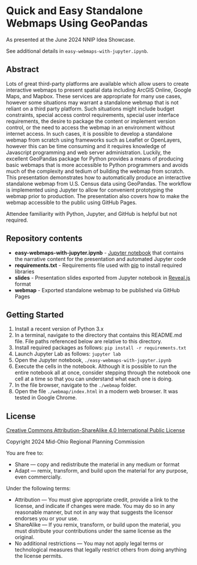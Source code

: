 # Quick and Easy Standalone Webmaps Using GeoPandas

As presented at the June 2024 NNIP Idea Showcase.

See additional details in `easy-webmaps-with-jupyter.ipynb`.

## Abstract

Lots of great third-party platforms are available which allow users to create interactive webmaps to present spatial data including ArcGIS Online, Google Maps, and Mapbox.  These services are appropriate for many use cases, however some situations may warrant a standalone webmap that is not reliant on a third party platform.  Such situations might include budget constraints, special access control requirements, special user interface requirements, the desire to package the content or implement version control, or the need to access the webmap in an environment without internet access.  In such cases, it is possible to develop a standalone webmap from scratch using frameworks such as Leaflet or OpenLayers, however this can be time consuming and it requires knowledge of Javascript programming and web server administration. Luckily, the excellent GeoPandas package for Python provides a means of producing basic webmaps that is more accessible to Python programmers and avoids much of the complexity and tedium of building the webmap from scratch. This presentation demonstrates how to automatically produce an interactive standalone webmap from U.S. Census data using GeoPandas. The workflow is implemented using Jupyter to allow for convenient  prototyping the webmap prior to production.  The presentation also covers how to make the webmap accessible to the public using GitHub Pages. 

Attendee familiarity with Python, Jupyter, and GitHub is helpful but not required.

## Repository contents

  - **easy-webmaps-with-jupyter.ipynb** - [Jupyter notebook](https://jupyter.org/) that contains the narrative content for the presentation and automated Jupyter code
  - **requirements.txt** - Requirements file used with [pip](https://pip.pypa.io/en/stable/cli/pip_install/#pip-install) to install required libraries
  - **slides** - Presentation slides exported from Jupyter notebook in [Reveal.js](https://revealjs.com/) format
  - **webmap** - Exported standalone webmap to be published via GitHub Pages

## Getting Started

  1. Install a recent version of Python 3.x
  1. In a terminal, navigate to the directory that contains this README.md file.  File paths referenced below are relative to this directory.
  1. Install required packages as follows: `pip install -r requirements.txt`
  1. Launch Jupyter Lab as follows: `jupyter lab`
  1. Open the Jupyter notebook, `./easy-webmaps-with-jupyter.ipynb`
  1. Execute the cells in the notebook.  Although it is possible to run the entire notebook all at once, consider stepping through the notebook one cell at a time so that you can understand what each one is doing.
  1. In the file browser, navigate to the `./webmap` folder.
  1. Open the file `./webmap/index.html` in a modern web browser.  It was tested in Google Chrome.

## License

[Creative Commons Attribution-ShareAlike 4.0 International Public License](https://creativecommons.org/licenses/by-sa/4.0/)

Copyright 2024 Mid-Ohio Regional Planning Commission

You are free to:
  - Share — copy and redistribute the material in any medium or format
  - Adapt — remix, transform, and build upon the material for any purpose, even commercially.

Under the following terms:
  - Attribution — You must give appropriate credit, provide a link to the license, and indicate if changes were made. You may do so in any reasonable manner, but not in any way that suggests the licensor endorses you or your use.
  - ShareAlike — If you remix, transform, or build upon the material, you must distribute your contributions under the same license as the original.
  - No additional restrictions — You may not apply legal terms or technological measures that legally restrict others from doing anything the license permits.
  
